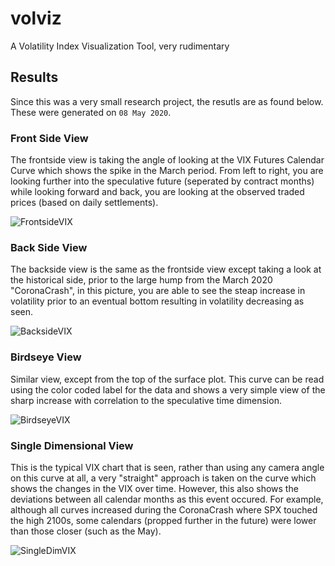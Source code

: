 # volviz
A Volatility Index Visualization Tool, very rudimentary

## Results
Since this was a very small research project, the resutls are as found below. These were generated on ``08 May 2020``.

### Front Side View
The frontside view is taking the angle of looking at the VIX Futures Calendar Curve which shows the spike in the March period. From left to right, you are looking further into the speculative future (seperated by contract months) while looking forward and back, you are looking at the observed traded prices (based on daily settlements).

![FrontsideVIX](https://i.imgur.com/hG6k18i.png)

### Back Side View
The backside view is the same as the frontside view except taking a look at the historical side, prior to the large hump from the March 2020 "CoronaCrash", in this picture, you are able to see the steap increase in volatility prior to an eventual bottom resulting in volatility decreasing as seen.

![BacksideVIX](https://i.imgur.com/hG6k18i.png)

### Birdseye View
Similar view, except from the top of the surface plot. This curve can be read using the color coded label for the data and shows a very simple view of the sharp increase with correlation to the speculative time dimension.

![BirdseyeVIX](https://i.imgur.com/NthQMVt.png)

### Single Dimensional View
This is the typical VIX chart that is seen, rather than using any camera angle on this curve at all, a very "straight" approach is taken on the curve which shows the changes in the VIX over time. However, this also shows the deviations between all calendar months as this event occured. For example, although all curves increased during the CoronaCrash where SPX touched the high 2100s, some calendars (propped further in the future) were lower than those closer (such as the May).

![SingleDimVIX](https://i.imgur.com/0k7V71U.png)